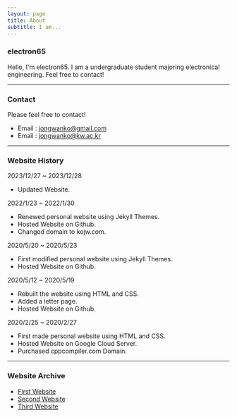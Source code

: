 ```yaml
---
layout: page
title: About
subtitle: I am...
---
```


### electron65
Hello, I'm electron65. I am a undergraduate student majoring electronical engineering. Feel free to contact!

---
### Contact
Please feel free to contact!
* Email : jongwanko@gmail.com
* Email : jongwanko@kw.ac.kr

---
### Website History
2023/12/27 ~ 2023/12/28
* Updated Website.

2022/1/23 ~ 2022/1/30
* Renewed personal website using Jekyll Themes.
* Hosted Website on Github.
* Changed domain to kojw.com.

2020/5/20 ~ 2020/5/23
* First modified personal website using Jekyll Themes.
* Hosted Website on Github.

2020/5/12 ~ 2020/5/19
* Rebuilt the website using HTML and CSS.
* Added a letter page.
* Hosted Website on Github.

2020/2/25 ~ 2020/2/27
* First made personal website using HTML and CSS.
* Hosted Website on Google Cloud Server.
* Purchased cppcompiler.com Domain.
---
### Website Archive
* [First Website](https://electron65.github.io/cppcompiler-first-website/)
* [Second Website](https://electron65.github.io/cppcompiler-second-website/)
* [Third Website](https://electron65.github.io/cppcompiler-third/)

